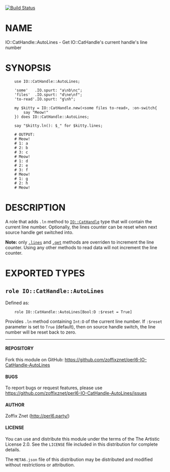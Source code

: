 [![Build Status](https://travis-ci.org/zoffixznet/perl6-IO-CatHandle-AutoLines.svg)](https://travis-ci.org/zoffixznet/perl6-IO-CatHandle-AutoLines)

# NAME

IO::CatHandle::AutoLines - Get IO::CatHandle's current handle's line number


# SYNOPSIS

```perl6
    use IO::CatHandle::AutoLines;

    'some'   .IO.spurt: "a\nb\nc";
    'files'  .IO.spurt: "d\ne\nf";
    'to-read'.IO.spurt: "g\nh";

    my $kitty = IO::CatHandle.new(<some files to-read>, :on-switch{
        say "Meow!"
    }) does IO::CatHandle::AutoLines;

    say "$kitty.ln(): $_" for $kitty.lines;

    # OUTPUT:
    # Meow!
    # 1: a
    # 2: b
    # 3: c
    # Meow!
    # 1: d
    # 2: e
    # 3: f
    # Meow!
    # 1: g
    # 2: h
    # Meow!
```

# DESCRIPTION

A role that adds `.ln` method to
[`IO::CatHandle`](https://docs.perl6.org/type/IO::CatHandle) type that will
contain the current line number. Optionally, the lines counter can be reset when
next source handle get switched into.

**Note:** only
[`.lines`](https://docs.perl6.org/type/IO::CatHandle#method_lines)
and [`.get`](https://docs.perl6.org/type/IO::CatHandle#method_get) methods
are overriden to increment the line counter. Using any other methods to
read data will not increment the line counter.

# EXPORTED TYPES

## `role IO::CatHandle::AutoLines`

Defined as:

```perl6
    role IO::CatHandle::AutoLines[Bool:D :$reset = True]
```

Provides `.ln` method containing `Int:D` of the current line number. If
`:$reset` parameter is set to `True` (default), then on source handle switch,
the line number will be reset back to zero.

----

#### REPOSITORY

Fork this module on GitHub:
https://github.com/zoffixznet/perl6-IO-CatHandle-AutoLines

#### BUGS

To report bugs or request features, please use
https://github.com/zoffixznet/perl6-IO-CatHandle-AutoLines/issues

#### AUTHOR

Zoffix Znet (http://perl6.party/)

#### LICENSE

You can use and distribute this module under the terms of the
The Artistic License 2.0. See the `LICENSE` file included in this
distribution for complete details.

The `META6.json` file of this distribution may be distributed and modified
without restrictions or attribution.
